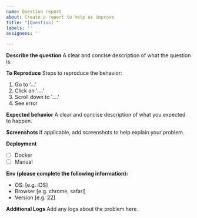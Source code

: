 ```yaml
---
name: Question report
about: Create a report to help us improve
title: "[Question] "
labels: ''
assignees: ''

---
```


**Describe the question**
A clear and concise description of what the question is.

**To Reproduce**
Steps to reproduce the behavior:
1. Go to '...'
2. Click on '....'
3. Scroll down to '....'
4. See error

**Expected behavior**
A clear and concise description of what you expected to happen.

**Screenshots**
If applicable, add screenshots to help explain your problem.

**Deployment**
- [ ] Docker
- [ ] Manual

**Env (please complete the following information):**
- OS: [e.g. iOS]
- Browser [e.g. chrome, safari]
- Version [e.g. 22]

**Additional Logs**
Add any logs about the problem here.